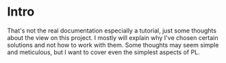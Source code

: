 # Intro

That's not the real documentation especially a tutorial, just some thoughts about the view on this project. I mostly will explain why I've chosen certain solutions and not how to work with them. Some thoughts may seem simple and meticulous, but I want to cover even the simplest aspects of PL.



